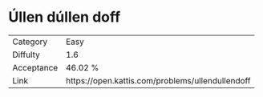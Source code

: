 # Úllen dúllen doff

<table>
    <tr>
        <td>Category</td>
        <td>Easy</td>
    </tr>
    <tr>
        <td>Diffulty</td>
        <td>1.6</td>
    </tr>
    <tr>
        <td>Acceptance</td>
        <td>46.02 %</td>
    </tr>
    <tr>
        <td>Link</td>
        <td>https://open.kattis.com/problems/ullendullendoff</td>
    </tr>
</table>